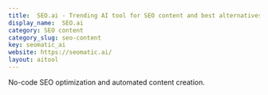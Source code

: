 ```yaml
---
title:  SEO.ai - Trending AI tool for SEO content and best alternatives
display_name:  SEO.ai
category: SEO content
category_slug: seo-content
key: seomatic_ai
website: https://seomatic.ai/
layout: aitool
---
```


No-code SEO optimization and automated content creation.
